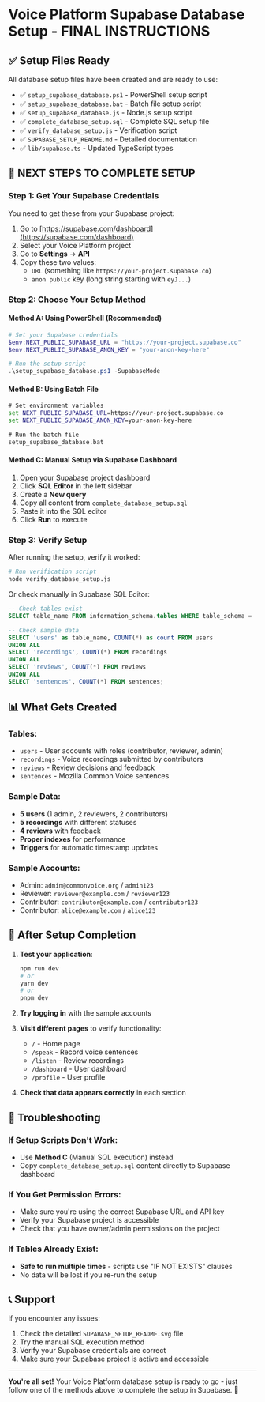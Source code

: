 # Voice Platform Supabase Database Setup - FINAL INSTRUCTIONS

## ✅ Setup Files Ready

All database setup files have been created and are ready to use:

- ✅ `setup_supabase_database.ps1` - PowerShell setup script
- ✅ `setup_supabase_database.bat` - Batch file setup script  
- ✅ `setup_supabase_database.js` - Node.js setup script
- ✅ `complete_database_setup.sql` - Complete SQL setup file
- ✅ `verify_database_setup.js` - Verification script
- ✅ `SUPABASE_SETUP_README.md` - Detailed documentation
- ✅ `lib/supabase.ts` - Updated TypeScript types

## 🚀 NEXT STEPS TO COMPLETE SETUP

### Step 1: Get Your Supabase Credentials
You need to get these from your Supabase project:

1. Go to [https://supabase.com/dashboard](https://supabase.com/dashboard)
2. Select your Voice Platform project
3. Go to **Settings** → **API**
4. Copy these two values:
   - `URL` (something like `https://your-project.supabase.co`)
   - `anon public` key (long string starting with `eyJ...`)

### Step 2: Choose Your Setup Method

#### Method A: Using PowerShell (Recommended)
```powershell
# Set your Supabase credentials
$env:NEXT_PUBLIC_SUPABASE_URL = "https://your-project.supabase.co"
$env:NEXT_PUBLIC_SUPABASE_ANON_KEY = "your-anon-key-here"

# Run the setup script
.\setup_supabase_database.ps1 -SupabaseMode
```

#### Method B: Using Batch File
```cmd
# Set environment variables
set NEXT_PUBLIC_SUPABASE_URL=https://your-project.supabase.co
set NEXT_PUBLIC_SUPABASE_ANON_KEY=your-anon-key-here

# Run the batch file
setup_supabase_database.bat
```

#### Method C: Manual Setup via Supabase Dashboard
1. Open your Supabase project dashboard
2. Click **SQL Editor** in the left sidebar
3. Create a **New query**
4. Copy all content from `complete_database_setup.sql`
5. Paste it into the SQL editor
6. Click **Run** to execute

### Step 3: Verify Setup
After running the setup, verify it worked:

```bash
# Run verification script
node verify_database_setup.js
```

Or check manually in Supabase SQL Editor:
```sql
-- Check tables exist
SELECT table_name FROM information_schema.tables WHERE table_schema = 'public';

-- Check sample data
SELECT 'users' as table_name, COUNT(*) as count FROM users
UNION ALL
SELECT 'recordings', COUNT(*) FROM recordings
UNION ALL
SELECT 'reviews', COUNT(*) FROM reviews
UNION ALL
SELECT 'sentences', COUNT(*) FROM sentences;
```

## 📊 What Gets Created

### Tables:
- `users` - User accounts with roles (contributor, reviewer, admin)
- `recordings` - Voice recordings submitted by contributors  
- `reviews` - Review decisions and feedback
- `sentences` - Mozilla Common Voice sentences

### Sample Data:
- **5 users** (1 admin, 2 reviewers, 2 contributors)
- **5 recordings** with different statuses
- **4 reviews** with feedback
- **Proper indexes** for performance
- **Triggers** for automatic timestamp updates

### Sample Accounts:
- Admin: `admin@commonvoice.org` / `admin123`
- Reviewer: `reviewer@example.com` / `reviewer123`  
- Contributor: `contributor@example.com` / `contributor123`
- Contributor: `alice@example.com` / `alice123`

## 🎯 After Setup Completion

1. **Test your application**:
   ```bash
   npm run dev
   # or
   yarn dev
   # or  
   pnpm dev
   ```

2. **Try logging in** with the sample accounts

3. **Visit different pages** to verify functionality:
   - `/` - Home page
   - `/speak` - Record voice sentences
   - `/listen` - Review recordings
   - `/dashboard` - User dashboard
   - `/profile` - User profile

4. **Check that data appears correctly** in each section

## 🔧 Troubleshooting

### If Setup Scripts Don't Work:
- Use **Method C** (Manual SQL execution) instead
- Copy `complete_database_setup.sql` content directly to Supabase dashboard

### If You Get Permission Errors:
- Make sure you're using the correct Supabase URL and API key
- Verify your Supabase project is accessible
- Check that you have owner/admin permissions on the project

### If Tables Already Exist:
- **Safe to run multiple times** - scripts use "IF NOT EXISTS" clauses
- No data will be lost if you re-run the setup

## 📞 Support

If you encounter any issues:

1. Check the detailed `SUPABASE_SETUP_README.svg` file
2. Try the manual SQL execution method
3. Verify your Supabase credentials are correct
4. Make sure your Supabase project is active and accessible

---

**You're all set!** Your Voice Platform database setup is ready to go - just follow one of the methods above to complete the setup in Supabase. 🚀
